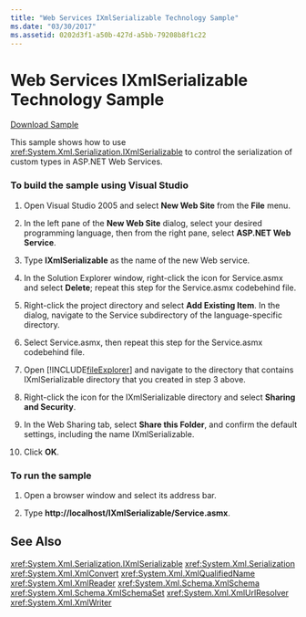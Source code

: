 ```yaml
---
title: "Web Services IXmlSerializable Technology Sample"
ms.date: "03/30/2017"
ms.assetid: 0202d3f1-a50b-427d-a5bb-79208b8f1c22
---
```

# Web Services IXmlSerializable Technology Sample
[Download Sample](https://download.microsoft.com/download/4/7/B/47B2164C-E780-4B10-8DE4-2CB5B886E0A6/Technologies/Serialization/Xml%20Serialization/IXmlSerializable.zip.exe)

 This sample shows how to use <xref:System.Xml.Serialization.IXmlSerializable> to control the serialization of custom types in ASP.NET Web Services.

### To build the sample using Visual Studio

1.  Open Visual Studio 2005 and select **New Web Site** from the **File** menu.

2.  In the left pane of the **New Web Site** dialog, select your desired programming language, then from the right pane, select **ASP.NET Web Service**.

3.  Type **IXmlSerializable** as the name of the new Web service.

4.  In the Solution Explorer window, right-click the icon for Service.asmx and select **Delete**; repeat this step for the Service.asmx codebehind file.

5.  Right-click the project directory and select **Add Existing Item**. In the dialog, navigate to the Service subdirectory of the language-specific directory.

6.  Select Service.asmx, then repeat this step for the Service.asmx codebehind file.

7.  Open [!INCLUDE[fileExplorer](../../../includes/fileexplorer-md.md)] and navigate to the directory that contains IXmlSerializable directory that you created in step 3 above.

8.  Right-click the icon for the IXmlSerializable directory and select **Sharing and Security**.

9. In the Web Sharing tab, select **Share this Folder**, and confirm the default settings, including the name IXmlSerializable.

10. Click **OK**.

### To run the sample

1.  Open a browser window and select its address bar.

2.  Type **http://localhost/IXmlSerializable/Service.asmx**.

## See Also
 <xref:System.Xml.Serialization.IXmlSerializable>
 <xref:System.Xml.Serialization>
 <xref:System.Xml.XmlConvert>
 <xref:System.Xml.XmlQualifiedName>
 <xref:System.Xml.XmlReader>
 <xref:System.Xml.Schema.XmlSchema>
 <xref:System.Xml.Schema.XmlSchemaSet>
 <xref:System.Xml.XmlUrlResolver>
 <xref:System.Xml.XmlWriter>
